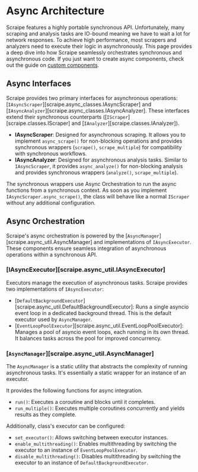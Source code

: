 # Async Architecture

Scraipe features a highly portable synchronous API. Unfortunately, many scraping and analysis tasks are IO-bound meaning we have to wait a lot for network responses. To achieve high performance, most scrapers and analyzers need to execute their logic in asynchronously. This page provides a deep dive into how Scraipe seamlessly orchestrates synchronous and asynchronous code. If you just want to create async components, check out the guide on [custom components](./custom_components.md#async-scrapers-and-analyzers).

## Async Interfaces

Scraipe provides two primary interfaces for asynchronous operations: [`IAsyncScraper`][scraipe.async_classes.IAsyncScraper] and [`IAsyncAnalyzer`][scraipe.async_classes.IAsyncAnalyzer]. These interfaces extend their synchronous counterparts ([`IScraper`][scraipe.classes.IScraper] and [`IAnalyzer`][scraipe.classes.IAnalyzer]).

- **IAsyncScraper**: Designed for asynchronous scraping. It allows you to implement `async_scrape()` for non-blocking operations and provides synchronous wrappers (`scrape()`, `scrape_multiple`) for compatibility with synchronous workflows.
- **IAsyncAnalyzer**: Designed for asynchronous analysis tasks. Similar to `IAsyncScraper`, it provides `async_analyze()` for non-blocking analysis and provides synchronous wrappers (`analyze()`, `scrape_multiple`).

The synchronous wrappers use Async Orchestration to run the async functions from a synchronous context. As soon as you implement `IAsyncScraper.async_scrape()`, the class will behave like a normal `IScraper` without any additional configuration.

## Async Orchestration

Scraipe's async orchestration is powered by the [`AsyncManager`][scraipe.async_util.AsyncManager] and implementations of `IAsyncExecutor`. These components ensure seamless integration of asynchronous operations within a synchronous API.

### [IAsyncExecutor][scraipe.async_util.IAsyncExecutor]

Executors manage the execution of asynchronous tasks. Scraipe provides two implementations of `IAsyncExecutor`:
- [`DefaultBackgroundExecutor`][scraipe.async_util.DefaultBackgroundExecutor]: Runs a single asyncio event loop in a dedicated background thread. This is the default executor used by `AsyncManager`.
- [`EventLoopPoolExecutor`][scraipe.async_util.EventLoopPoolExecutor]: Manages a pool of asyncio event loops, each running in its own thread. It balances tasks across the pool for improved concurrency.

### [`AsyncManager`][scraipe.async_util.AsyncManager]

The `AsyncManager` is a static utility that abstracts the complexity of running asynchronous tasks. It's essentially a static wrapper for an instance of an executor.

It provides the following functions for async integration.
- `run()`: Executes a coroutine and blocks until it completes.
- `run_multiple()`: Executes multiple coroutines concurrently and yields results as they complete.

Additionally, class's executor can be configured:
- `set_executor()`: Allows switching between executor instances.
- `enable_multithreading()`: Enables multithreading by switching the executor to an instance of `EventLoopPoolExecutor`.
- `disable_multithreading()`: Disables multithreading by switching the executor to an instance of `DefaultBackgroundExecutor`.